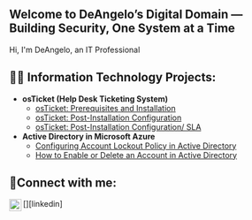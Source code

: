 ##  Welcome to DeAngelo’s Digital Domain — Building Security, One System at a Time 
Hi, I'm DeAngelo, an IT Professional

<h2>👨‍💻 Information Technology Projects:</h2>

- <b>osTicket (Help Desk Ticketing System)</b>
  - [osTicket: Prerequisites and Installation](https://github.com/deangelo-domain/osticket-prereqs)
  - [osTicket: Post-Installation Configuration](https://github.com/deangelo-domain/post-install-config)
  - [osTicket: Post-Installation Configuration/ SLA](https://github.com/deangelo-domain/post-install-SLA)
- <b>Active Directory in Microsoft Azure</b>
  - [Configuring  Account Lockout Policy in Active Directory](https://github.com/joshmadakorcc/configure-ad)
  - [How to Enable or Delete an Account in Active Directory](https://github.com/joshmadakorcc/azure-network-protocols)

<h2>🤳Connect with me:</h2>
[<img align="left" alt="Josh | LinkedIn" width="22px" src="https://cdn.jsdelivr.net/npm/simple-icons@v3/icons/linkedin.svg" />][linkedin]




[linkedin]: https://www.linkedin.com/in/deangelojohnson/
